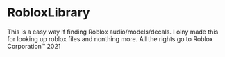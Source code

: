 # RobloxLibrary
This is a easy way if finding Roblox audio/models/decals.
I olny made this for looking up roblox files and nonthing more.
All the rights go to Roblox Corporation™ 2021
